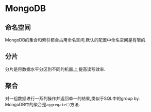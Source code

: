# MongoDB

## 命名空间

MongoDB的集合和索引都会占用命名空间,默认的配置中命名空间是有限的.

## 分片

分片是将数据水平分区到不同的机器上,提高读写效率.

## 聚合

对一组数据进行一系列操作并返回单一的结果,类似于SQL中的group by.
MongoDB中的聚合是`aggregate()`方法.